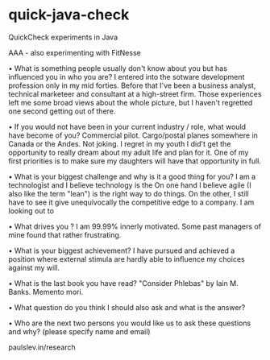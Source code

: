 # quick-java-check
QuickCheck experiments in Java

AAA - also experimenting with FitNesse


•	What is something people usually don't know about you but has influenced you in who you are?
I entered into the sotware development profession only in my mid forties. Before that I've been a business analyst, technical marketeer and consultant at a high-street firm. Those experiences left me some broad views about the whole picture, but I haven't regretted one second getting out of there.

•	If you would not have been in your current industry / role, what would have become of you?
Commercial pilot. Cargo/postal planes somewhere in Canada or the Andes. Not joking. I regret in my youth I did't get the opportunity to really dream about my adult life and plan for it. One of my first priorities is to make sure my daughters will have that opportunity in full.

•	What is your biggest challenge and why is it a good thing for you?
I am a technologist and I believe technology is the On one hand I believe agile (I also like the term "lean") is the right way to do things. On the other, I still have to see it give unequivocally the competitive edge to a company. I am looking out to 

•	What drives you ?
I am 99.99% innerly motivated. Some past managers of mine found that rather frustrating.

•	What is your biggest achievement?
I have pursued and achieved a position where external stimula are hardly able to influence my choices against my will.

•	What is the last book you have read?
"Consider Phlebas" by Iain M. Banks. Memento mori.

•	What question do you think I should also ask and what is the answer?


•	Who are the next two persons you would like us to ask these questions and why? (please specify name and email)




paulslev.in/research
